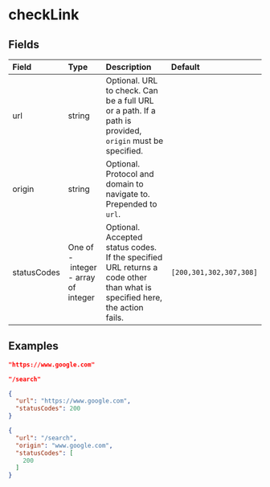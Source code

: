 
# checkLink



## Fields

Field | Type | Description | Default
:-- | :-- | :-- | :--
url | string |  Optional. URL to check. Can be a full URL or a path. If a path is provided, `origin` must be specified. | 
origin | string |  Optional. Protocol and domain to navigate to. Prepended to `url`. | 
statusCodes | One of<br/>-&nbsp;integer<br/>-&nbsp;array of integer |  Optional. Accepted status codes. If the specified URL returns a code other than what is specified here, the action fails. | ``[200,301,302,307,308]``

## Examples

```json
"https://www.google.com"
```

```json
"/search"
```

```json
{
  "url": "https://www.google.com",
  "statusCodes": 200
}
```

```json
{
  "url": "/search",
  "origin": "www.google.com",
  "statusCodes": [
    200
  ]
}
```
